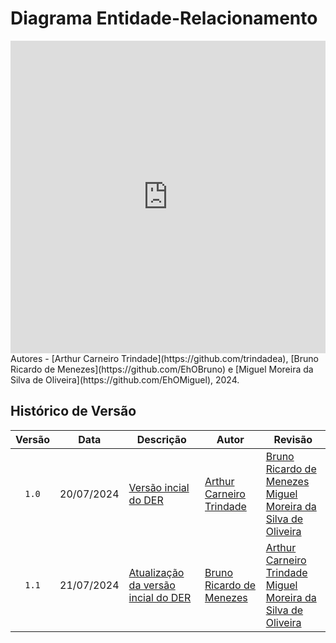 # Diagrama Entidade-Relacionamento

<iframe frameborder="0" style="width:100%;height:500px;" src="https://viewer.diagrams.net/?lightbox=1&highlight=0000FF&nav=1&title=DER%20MUD%20Minecraft.drawio#R%3Cmxfile%3E%3Cdiagram%20name%3D%22P%C3%A1gina-1%22%20id%3D%22HAelyKkPPFcTzCwJ50Ut%22%3E7V1Zc9rIFv41rpr7gEvd2h%2B9xckkTpxlJva8uGSQQTEgAsKx%2FeuvAAlQn6MF1OqWZKamZowAAafP8p39SD0bPV9Oncngyu%2B5wyOq9J6P1PMjSlVDs8L%2FLa68rK5Q24qu9Kdeb3WNbC58917d6KISXZ17PXeWeGHg%2B8PAmyQvdv3x2O0GiWvOdOr%2FSb7swR8mP3Xi9KNPVDYXvnedoQte9tPrBYPVVYuam%2BvvXa8%2FiD%2BZGPbqmXun%2B9if%2BvNx9Hljf%2Byunhk58W2ij5wNnJ7%2FZ%2BuSenGknk19P1j9NXo%2Bc4cLusYUW73vXcqz6688dcdBkTd8fPdF%2F%2FlEfgw69KM1%2BHJ6dzH9rxPd5ckZziNSRF82eIlps%2Fx17uImypF6%2BmfgBe73idNdPPsnZIfw2iAYDcNHJPxz5D8598t3Ll48dWfe6%2FZjP3CCrcchH7nbj92et%2F1w6Hcflx%2B8uHN09FtPQwLEv8adBu7z1qWIIJeuP3KD6Uv4kuhZS48OJ2LcDlGs6MqfDR%2BoqhZdHGwxAVXt6KoTcV9%2Fff%2FNMYR%2FRCeBn0r%2FdvD1xflta373ybc%2FWq8Xxn3HBIfg9kJ%2BjR7602Dg9%2F2xM7zYXD1NHtPmNZ98fxKR8JcbBC%2BR8DnzwE8e3SyY%2Bo%2FumT%2F0p%2BGVnvvgzIdB8lCSJ0yYEybMCRPmhMn2kSrgSFffwZkGJwuBDi8sZSm69s5bUHDFJOMe84rwytbzD%2F44iH4kUbPYZObPp92Ivq9%2FHv49J98u%2F350jX%2BJ402UzqSjRucbfoG%2BG2Scl7F63eKQMrlu6g6dwHtKKh2Me5ZvDX%2Bl87L1gonvjYPZ1p2vFxc2zEyozXCzwWiEHd8Q%2FrH6DhtOXv%2BY%2FZkbqpwrZ%2BLkqB1n2o3PtIAWcoZefxz%2B3Q2P3J1m8HZhXimuUghRGaIiGoUoiELRqlInUKcLUCfusxfcLN5%2BrEePbreeOX%2BOpXnx4KWM6GYxWa7kEt6SW%2BqgVCkHNQ6%2F%2BtZJLR7ebj%2B3Oavlo%2Fiw3rS9QI9PayTTaQgENJYnOU%2FwovF77sc6szNbEuwkfAFRJ89LqsXPh3%2F1F%2F%2F%2FHH6%2F%2BE7hF5vH1yGPD4chznebotalqXEdHNQPdzTxm07PlyTZpJGXWAfUXQfUTe2CatSqlRo1gHRe%2B7PZ3ANMNRs4k8Wf04E%2Fup%2BHX%2BN04k698EssRDC%2Ber25tLMUVyGtKgtqbURcKSKuRlXiagF6nw3m48f2%2BBE6G5uQ7kfYqUhhNnHGpcBCfKN7LncpB1zOfH%2Fau7vBscv62j1ybUWGRsOcNdfJs8MKJF2dvaA6eSDSTGdKgMlQGC5Z%2FYLoZQyj8IgtqW9JRd2%2BcRVVG88h3YWuCdctodHd57fHG9IxE4FeO88j%2FY4faSvObu1PyDs86NTxPLxPbT48Q%2FrhmZUe3pcWHx5VZB%2BeRiAp6%2BwEyA%2FibfOFXsDpKORkfO%2F1LtSvs4%2BXVv%2BMXl13jMfRuHCaQzUr8TLS0%2BLcvQmlVlyoNIALq3CHf81Hk5jkzrQbX1m9gmpHm1xznF3OzzQX4n6cKexKuBr4znRdiRTH%2F1hlm%2BJLwzuRNPUe32klyuBOuxaggA%2BKvzKvehLn5OOfd3fW75uT5%2F6Afrm7eH39r7P4gLLeF41MvRJazKCzss6LJyI7DTHAX%2BF5npH%2FFXaeQmb55Ny7wxyjv7DZXtcZnkRPjLxeb6VUmEq66CjCm%2BunR%2Fo5ytHZOg3Ag3V1ZfQxR9tlihhs6CjHlkloEvatHpXkfRu7Z%2Fx2%2F%2BFh5lYSPTKlZAA36j6h7De6%2F42p%2B03hkB0eyEahhxTR4lIiXKlDQ7F4eiuVxkn15yIfUzTySTMhhpXUxzkFgZSyCnzXN2QVECL2guIfV0G4GDcdHMLFb8d0xOqRj%2BXQdLUCy2FWbjluv369Vz79%2Fvfk%2FLt%2FfUuD09tXDY81HEyJbFOyv6o3VKjq8ZPXBLkDGmF0JQi%2BFPYHNLbsG9wqxSHgBbQM7SAdNZaO%2FH4HtR74BvibVg5cAW%2BgWR4qAqjMlJocUYCFQ6bx7QCWWM1wASy2qjNgmg9iIfhdBWAWyEt%2FKdFJM0e64JR9TxPLeyRVeaoeKp7BoBpbn0j1KPG6lcLAuvhUDhkMnLwwLLUk7%2Bc2kFeTTVxY%2FdkkRLF3biYfjuqC4KjFRqeLYkh4Kz0XjvKzqngTNFo2Jp6d3jTQRFONVAw3EyMl7rWzb0XMvDvxc61QhNhwzdhWEcAylJvOWN45ShMJVOPmoprO9Xwdv698UdPMvhE%2F8cok2DaqI01FdYYhDdXhdliBYdTmUldnkxtqHMGTRt84gXXAOTULN9sIIEoRkWpCb0hmT0myL5h2U1hls1NGwJ346exsmrFqpZGRDsqoFdWU7IvHNz4gzpYoo7h6IR89CnLPQO5rb%2FTIZr4Eo0eK9RPIEBUOpcH4pKGijoegrCkhGgvC9g1TEZvN%2FYBbVR6mwrI%2FB%2FgmX2Mi6C1zoJzwinhk9BubMNk74gVGQ1SnVHGdQ4FUrEYPsZLRiFYcVstIb26lcoaSodPj1iEyNF7W5O6deumzuMwgf5IZ92aIcrxa1SyzD%2Bd3p54%2Fclo0z2ytaERolqzkThsS5MRgwaFsr5zWJQ%2FEwdW4CcVgfkHNmyf99%2BzdmfbSPz0P0TDUUSibCUpxEBDvtem%2Broah5N2Kn6uB0gzGiRsbMCMqOBdVnGxmWs0t8kbWhSHurvYjSTwR8FToULLMcYEJXlWWhWyK0kR%2B1QqYElOkKalJ1mjftujqol2hNEAblJ3ZFN8mUDRKheTs2dhZheFS1Aq1KBsM64JEWqGUcCIE4DLk%2BuB%2Bp4ySzQ0nUu7edwoe1biVx4GhpoIzMEjNe2NVig1UvcCadzz%2BclhcI1qBoIaTCNILwBsQHfqHQY42Dd2GmAFxtoQO3dblTshYPziUdvDLz%2BPz17iXmRXlO7t%2FO3Y%2Fdq4%2Bff3gXd%2Bc%2F7Ivn17ieFS9Ypf75ptSjy%2F3VHRBxX9IrUNBxLfzzjKbDXWqeUvL8t5ResoUirXjxqqaseAeS7b21aaFtA5OO8ShwQMqRNBgctVimGjN8JxHohF2ilv4E7P5W7XVsu%2Bw9V2a2oliK8eKaq7%2FTUoXNe1j27Z0Ev1rFtIDvNqZkOBuSo5QStt5pqoo33auhJRXkmNyOHWda0kWS76dS885ThopDiKXCHBWOCE3UiOqz4qAARdF6x25uWRQYq%2F8e3Dqjd3Kk46MpFVoqYfFZbWIuugFUQ7%2FsG059oFplvfOfXiIgKsaGUSxmSbHDsUWOQqNosQ3PghspQKbH%2BQQ5G1QhS1B0Qo20%2B0%2B8ZP9JN3McactVj6Yd5R2p3ERIAcR4CcC6zDAVhCguukCGjIbEX%2BhqGE0NZYvSthBOULkSysw0SaYes64n5qw3JKbJct7%2FsJWW3Y1dpoqip5yhlt2Wq0IV6MFEpYcZ3WPSSHC51Dl6wgEDAdfR93HoP%2F%2B8uHH6%2Bk%2FSv8nGXyroCWq3N4ZuK7rpB9agJn3BBdtN9WJpezu7Y4hfU%2BahqRyne7RmXp0cv7gddtDfGKxZRvyia9TQPx%2FvR50AJvR2cLG9jua9CY6HdYdLXoU77DQWFOJLJ%2BLoe7%2B4U38NhF53WMijcgmxJGH4R71iXnkZiwIkrLAPXTuzlu5mBl0aM5CoiwBgj0CPNnEUCUYlNShWI9mVaFKFJ5L6v6W6c9kztXN7fQwuPszKXEFi8n06WxVb%2FH5u8oiw7%2F5h%2FHDK5zGm6l4tiT9ItTj82A%2BhYi0qV4AsoNDeh7RMKTI%2Bh4lTBxbLYom7epmDmHSrrlDT6AwEOkemyF5F2DzRpiApERlwUWjaBVz3YQWa6RdjydZTxrZsnZtmTaCSLj0cIEpF9oeehlKZu9NUTMEQYbcqG7rU%2BYvbUwyj1ga40RYyOzrqpJ5%2BLgYuXGrHaWdi%2B3M6qnflq7M8To1MZ0mdAo%2FX5%2BBI22qOwiTQrZ0BGzKcQcP9rEYc1Vv9vRkWIjZU2cpWiEjuPON1%2F1dgirWY2PejBDnm%2BPz%2FNAsLQoY61V3bcIQToua1%2BHWB9lV15YUe%2Fam5bXwcir8wLg7eOX4R3JE8GAntkuddymPLGFbinYuW6LmuxmMWi26C4NbLALGMN%2BFRwQzD011xUCoUrojZsHShxbleoj0vKeFhddgWD5i89aG5InI2jI05iQp4FB0ystuBvjXfDSJv3qo%2FUpBJguJ2skdoEEtduZEwWHXO3fcgA%2FKGm6xh5VLmY0ZyxMzeCK8VJfZE1kihM%2BZ2EU9KMc2NZKRmcjPLjt6hWI35Tp6IlOGEsBlGlIJGtJG%2BtvsYlzp%2FjZRpKRc2ur47G89sOWiKSdWr2astRY%2BcJAwDsreoFqAheoVZCW2JgdU4nVcG5h4iNpkl3iKUHd2NeMUd4a4lBm0H8%2Fw5wVx8bW9KZvsw0vImhcpCDdbostj3I5ybGiUma9WEuVWD2Rt6Jr87fedXqgyWhODI%2BzycZHLynCqU8R9aGwQjqWvjnkLYunbqiAnS19sloVg%2BsrBQXus8WwrBiqBaIo2qcSmoSbg24ZFe9zWca5NXmvi8UBn6NJ1BoSIF8%2BLUJg77noNnQ4ByGzIJzPSy7UafPIU4u2WUBmp%2FxZMZThgprkzTiCAkw6Q15%2BW7NtdMjIM4zUyxK6wGVPp%2B1iIAnPXH8ZPbjQYgUy99gxOAglr%2BU4hUTCEw9B76EXwcUGpn9FXRTGqMxusz2W4CLZc%2BzMvatWZrn7O%2BgSG7kOQFW%2BZhWfojfs%2FlkBd2Vz4tHzfuYGGYCYhxD%2Fzx%2BFXdbzlObnOLPjjzhaf1POmIUZefZkQsS5%2BBR%2BoXrLNlAdnsZsuNdRaCZVriAm4QeeVgnCWuqE16BlUbclXDpJbzg4FoyXd7nUuq0DWS1qpckr5Ssrq3KO6B%2FdjmeFRwKKpZrILNQox7hvaT96l%2BkD%2Fmv%2FeSocIVglaFZxGq6ck5YqzFRosJMRVfN6MkBKKkBRO%2FwurPzTZssCKFnilflDF9YfQmY7rD6mqaDXR4VlCxKUEUdGZOQKknAqPaxDZYSTCVDqBaa6T6ch5dcftWLdCDbYMUaRST6G5FLX%2B5vB0AeMgaH0p1VlkYdnHMRbctV0dcjRyM34t6rg5oI3F8zyLdQjVksU6lIs1WA%2F3rLAk%2Feb749Wv68vfs%2Bv5z8f53VOPXv%2FdwfqO6oc%2FOTrUMTrMVxWUO44saUNg9uhD4MK5w7ua4OTpVWCQVTMuw4%2Fxq%2FRSn7X5b0WtDyAwUaRnlIksTYJXPed5pm8OKuVrSirR4y7JetjmKV6Zi6XKbUvOAtEc0qskSDyj9KA5imqOei%2FrWyOpApiLe%2BvOXhE31dSTYmEaiYgbfINOMt9QOkSHr%2FSWW1C7A%2FNUN4h5B%2BZS69Frsztz2UwsgTdzZRO2MSNfVTPeIx3RyUL8jKomvtr927H7sXP16esH7%2Frm%2FJd9%2BfRSz2ROGVkrnI026zX2fP3Nt3f3TJ2HwMHqW%2BvnQWtGUmUY0gelSJpEVhlrV2Qc8pW5XjBryE2vq0j%2BZ%2BiNQpLBQs36SYLN1MnJr%2BomcqbyNdHvKCOfhiD5VM2kqgVZwcrlE7a8nM%2BnDTFUKk1SD829ViWeaOJKl2Oo8ApIM68EsoSEaNwlpCjdcedU0m6TyhCChgziRH85dyRRzjxpUJ%2B8m4%2B73oKuDdAohiJRo6Q4N292jLNAg28W7TiuChrsHNdhY4CamRPXYaGGxrmuLwWuKgfurRH38jfbgrjX0GVwL7KFB7BzvaKSmp2MSupxrY%2BAqCSKiGVvG9ltHlmFiM5CMtwoxeKBoXWBdMg47uuQc%2F3ZXc8ZwyhOM1LRxErqk4709YzEluI81sFUVjmBb5c1yyWku6LRerA6V2UWp9kFdzNCk2oxIxUq6yhhx%2F0RoudYe1sp%2Bw7eXSvOycc%2F7%2B6s3zcnz%2F0B%2FXJ38fr637qOtnFVyrGq4dKzYlJmoVmkWcvuY0vclCbfXmHHCjKY7Z%2FAG4aUP6KGM1oYsfH9bHKEVGE1soFl7aLFkoPlOMQ2sNhSarJaawn33DBZyBqio1aLuqP8C7BKuSqSF4DKcFVSpl8XXb9Rs33zBJks9t65D8W3HaqabSDvoBOBhOpqvcLq5yv%2Fvj3Fz4SF2x1NEehyooJOwdn98Cb%2BnYc1%2BjSCyEiFuchBtMHXUfcx6L%2B%2FfPjxevqP0v9JBt86UED%2Bul75CBfQRwh%2FZ7Cve4CdS9I6caGwngTmFrIuzkDoq1bFxJqkAv6qrG8c%2FsuPE1azgnHnWD674SjXV2czUYTzhiu0hLBRbR5iuQutKxA010RVTGAWj5WtfzS9WOv5zmyrMH4v5zL3TOpvV0e44ccs6iEhRq1feQQbNRe5KhSvt5KcXdrNo65QrLWGGQ02ASzdaGSSlZle05tPmyCtbB2%2FdGm14FzkNxlgUZHivkz%2Bq0mADCkWvg5md06aSDTDZ2TFRGgqOFNJN6fsRNWTZSfYNk6hZSe6FFVThxRCzduzC%2Bs%2BvSYNtIRJuKtWBvDI947Vgvl6XhAGCdAuGjzuvaHXc3pNnUGjGMlDoSLDfDid32z1jlSFk69GalLxSnUm3KDax1EZRkFNAtpyN3cQpkwgAPzmdl0swdYMPULZtTLahqbSup0lNZFlS%2FE%2B9XRFJznneWKF4AbKsLGZqM8gZ9VkK9XYzEhKgBOpqzPZwiulGLbYuYKP7YOOv3O1M6GRcfDxTOjPNSmvy5JfPgOh1eQZ85kHzaCnKsZBZ4pjYqnsNKQSxKGNLNCwmJxCh4os0MBJTqEQ%2FWhw%2Flln3DGdQnMtNP9sIAn%2BJhNYZRJylEnIKYZkesOY%2FLJqJX3CTkOhqLKAolt0FwhL8fJIZCZ3gxmdKpRR1poZUnz7H00Yp%2BOVQ9BafhhN5sOZ99TQtitK2Wy%2FIT3YjrS3NblAi1gMuOtYSJ2hUI1tS4nF1y9JH8coc51RTdqI48zvzVrca6frPXjdhuoiwu65EKuLUM8RWtio0%2FahuePi2diBLnIeP87PKQgybfBVM%2BgMUiJ6Lm6vjOxZk4qSk4GWa5vN5X%2FVhioSMDSIGrIjyLGP3I5CGxhGXl5ZfQ2qlbLJREUSSahRNqU1q2XV525J05U3dpEinCYG0lTgm4ncPI%2BLVHPHK3%2Fv9S7Ur7OPl1b%2FjF5dd4zH0bgjaMIl0cFJUuaI%2BI24xA8u5r52xpyJwfaV2dg6nqpkBdVN8fa2tsgKMogc%2F93SyjVxzoeI68qbzRyIs5K0D21szKRKvaEX0YB2EVnkjFMdDgU5d2fdqddFCN8IgAupbIoci4lTGVaiLFaq3aUweEPpjIXuBNMZK0Ve93dvWrUjsremWxsehXzFAiH%2Fl%2FvQJDY2G4DoFembJihEi9%2Fcrj%2BauONZQ4vcIJmFBjrxed3I2PmpP2mH90qA9yp0TgcOTWEMH3KzfIxe2dS%2BTIC8DewzrWDl3rKmQrNzHO9Q2XXCH9HYDIfFCvTOzdQlvHOcL2u52gcfmZXXtV%2BIETMdx%2FqUqWoKO4KRFozbQDZkO2hgCIhTnarNpr7jD0r7auwbCCU5bcjl38HUzmJzOWnWG0oX2%2BKjLKF9WI6yrEuhbabyAKY5rfg21WQrx%2Faa7GV1eBXVtJlaoxhWbSSSgqpDfnATxncunhekXCYxT8Zdr6l%2BApHq8%2BLEhn5CHfECX8ufyXaVQ1DgvFh2MWtd5FYFe10qwZ%2FoqFIYU1m2mCBmr%2FaVf%2BuRKOtWY0R8NUR6Kyv8I0g0RYb41qFLtorJvoXUDj55F9ljjaa%2BiCCtY4NivH29DSvvTvx6ZFGNQgsM7xBZjLPj1OfqNqBgW4pQnhMVbLH29UvhrUzW0lVY5YBzHTaH96Bp5WtaFZmljXK9IHwH216A%2FS%2FK9fBWqmCuR%2FZvNBa9KWC4tw7LSKuCb1kc2Q7qslVS2MSYqqiLl0OnRNyQzTG1Jy9hp5usjb0s3oWOR3OJa7M4RSBxcbABBzPIABtcoGrhxGBWZWD1ecFcfFkYqlI2xVghVE2JCtCasA%2FerpCX5qsDxt3Gp3qlXhtBil9RUeBe%2B1owElgAlu67Ig%2FeiRTckccL4KZtmGuiHaMGa8eobIQLE2hpSc%2F6UxcgXCIw%2FJvVYtIG3iW6xlpNVTYIq0dFVx2sYeO25mVvL9s2tVlhj8pDRXDfGJvoLW5J2ag8uBU%2FS4pnPKQs92urdBTictQoUMjjmRmqyl0rgw1dVJcvQiuvEGe6sWE2lTBmEpn1IDYDjWzckaEHat4an9Vhnjthed1CX%2F2uKNDIsK85YuFcdcYom2St8DxAizfSxcNJ6sOHU3%2BxJ3RzGuGvGlz5vUU56sX%2FAQ%3D%3D%3C%2Fdiagram%3E%3C%2Fmxfile%3E#%7B%22pageId%22%3A%22HAelyKkPPFcTzCwJ50Ut%22%7D"></iframe>
Autores - [Arthur Carneiro Trindade](https://github.com/trindadea), [Bruno Ricardo de Menezes](https://github.com/EhOBruno) e [Miguel Moreira da Silva de Oliveira](https://github.com/EhOMiguel), 2024.
</center>

## Histórico de Versão
| Versão | Data       | Descrição                                      | Autor                                               | Revisão                                               |
| :----: | :--------: | ---------------------------------------------- | --------------------------------------------------- | ----------------------------------------------------- |
| `1.0`  | 20/07/2024 | [Versão incial do DER](./versoes_antigas/versao_1.0.png) | [Arthur Carneiro Trindade](https://github.com/trindadea) | [Bruno Ricardo de Menezes](https://github.com/EhOBruno)<br>[Miguel Moreira da Silva de Oliveira](https://github.com/EhOMiguel) |
| `1.1`  | 21/07/2024 | [Atualização da versão incial do DER](./versoes_antigas/versao_1.1.png) | [Bruno Ricardo de Menezes](https://github.com/EhOBruno) | [Arthur Carneiro Trindade](https://github.com/trindadea)<br>[Miguel Moreira da Silva de Oliveira](https://github.com/EhOMiguel) |